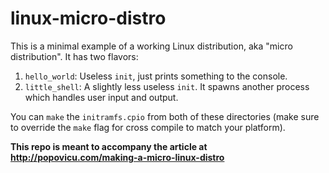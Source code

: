 # linux-micro-distro

This is a minimal example of a working Linux distribution, aka "micro distribution". It has two flavors:

1. `hello_world`: Useless `init`, just prints something to the console.
2. `little_shell`: A slightly less useless `init`. It spawns another process which handles user input and output.

You can `make` the `initramfs.cpio` from both of these directories (make sure to override the `make` flag for cross compile to match your platform).

**This repo is meant to accompany the article at http://popovicu.com/making-a-micro-linux-distro**
